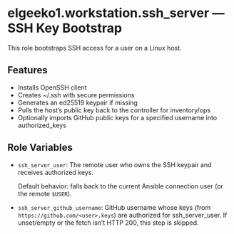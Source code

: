 # elgeeko1.workstation.ssh_server — SSH Key Bootstrap

This role bootstraps SSH access for a user on a Linux host.

## Features

- Installs OpenSSH client
- Creates ~/.ssh with secure permissions
- Generates an ed25519 keypair if missing
- Pulls the host’s public key back to the controller for inventory/ops
- Optionally imports GitHub public keys for a specified username into authorized_keys

## Role Variables

- `ssh_server_user`: The remote user who owns the SSH keypair and receives authorized keys.
  
  Default behavior: falls back to the current Ansible connection user (or the remote `$USER`).

- `ssh_server_github_username`: GitHub username whose keys (from `https://github.com/<user>.keys`) are authorized for ssh_server_user. If unset/empty or the fetch isn’t HTTP 200, this step is skipped.
